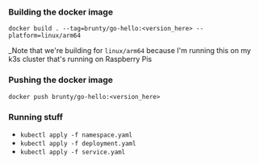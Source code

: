 ### Building the docker image

`docker build . --tag=brunty/go-hello:<version_here> --platform=linux/arm64`

_Note that we're building for `linux/arm64` because I'm running this on my k3s cluster that's running on Raspberry Pis

### Pushing the docker image

`docker push brunty/go-hello:<version_here>`

### Running stuff

- `kubectl apply -f namespace.yaml`
- `kubectl apply -f deployment.yaml`
- `kubectl apply -f service.yaml`
